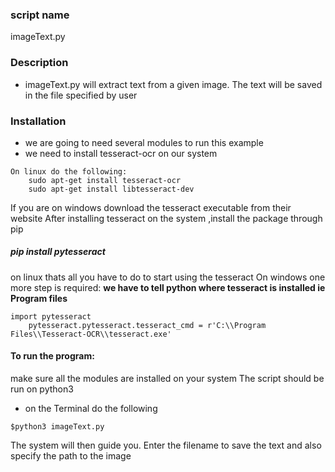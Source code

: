 ### script name
imageText.py

### Description
* imageText.py will extract text from a given image.
The text will be saved in the file specified by user

### Installation
* we are going to need several modules to run this example
* we need to install tesseract-ocr on our system
```
On linux do the following:
	sudo apt-get install tesseract-ocr
	sudo apt-get install libtesseract-dev
```	
If you are on windows download the tesseract executable from their website
After installing tesseract on the system ,install the package through pip
##### pip install pytesseract
on linux thats all you have to do to start using the tesseract
On windows one more step is required: 
**we have to tell python where tesseract is installed ie Program files**
```
import pytesseract
	pytesseract.pytesseract.tesseract_cmd = r'C:\\Program Files\\Tesseract-OCR\\tesseract.exe'
````
#### To run the program:
make sure all the modules are installed on your system
The script should be run on python3
* on the Terminal do the following
```
$python3 imageText.py
```

The system will then guide you.
Enter the filename to save the text
and also specify the path to the image




